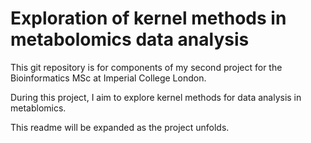 # Exploration of kernel methods in metabolomics data analysis

This git repository is for components of my second project for the Bioinformatics MSc at Imperial College London.

During this project, I aim to explore kernel methods for data analysis in metablomics.

This readme will be expanded as the project unfolds.
